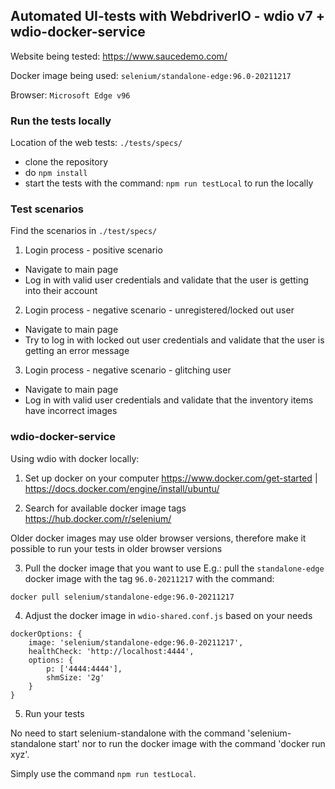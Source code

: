 ## Automated UI-tests with WebdriverIO - wdio v7 + wdio-docker-service

Website being tested: https://www.saucedemo.com/

Docker image being used: ```selenium/standalone-edge:96.0-20211217```

Browser: ```Microsoft Edge v96```

### Run the tests locally

Location of the web tests: ```./tests/specs/```

- clone the repository
- do ```npm install```
- start the tests with the command: ```npm run testLocal``` to run the locally

### Test scenarios 

Find the scenarios in ```./test/specs/```

1. Login process - positive scenario
- Navigate to main page
- Log in with valid user credentials and validate that the user is getting into their account

2. Login process - negative scenario - unregistered/locked out user
- Navigate to main page
- Try to log in with locked out user credentials and validate that the user is getting an error message

3. Login process - negative scenario - glitching user
- Navigate to main page
- Log in with valid user credentials and validate that the inventory items have incorrect images

### wdio-docker-service

Using wdio with docker locally:

1. Set up docker on your computer
https://www.docker.com/get-started | https://docs.docker.com/engine/install/ubuntu/

2. Search for available docker image tags
https://hub.docker.com/r/selenium/

Older docker images may use older browser versions, therefore make it possible to run your tests in older browser versions

3. Pull the docker image that you want to use
E.g.: pull the ```standalone-edge``` docker image with the tag ```96.0-20211217``` with the command:

```docker pull selenium/standalone-edge:96.0-20211217```

4. Adjust the docker image in ```wdio-shared.conf.js``` based on your needs
```
dockerOptions: {
	image: 'selenium/standalone-edge:96.0-20211217',
	healthCheck: 'http://localhost:4444',
	options: {
		p: ['4444:4444'],
		shmSize: '2g'
	}
}
```

5. Run your tests

No need to start selenium-standalone with the command 'selenium-standalone start' nor to run the docker image with the command 'docker run xyz'. 

Simply use the command ```npm run testLocal```.
